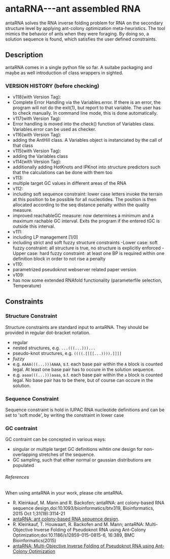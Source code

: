 # antaRNA---ant assembled RNA

antaRNA solves the RNA inverse folding problem for RNA on the secondary structure level by applying 
ant-colony optimization meta-heuristics. The tool mimics the behavior of ants when they were foraging.
By doing so, a solution sequence is found, which satisfies the user defined constraints.

## Description

antaRNA comes in a single python file so far.
A suitabe packaging and maybe as well introduction of class wrappers in sighted.


### VERSION HISTORY (before checking)
 - v118(with Version Tag): 
  - Complete Error Handling via the Variables.error. If there is an error, the program will not do the exit(1),
  but report to that variable. The user has to check manually. In command line mode, this is done automatically.
 - v117(with Version Tag):
  - Error handling is moved into the check() function of Variables class. Variables.error can be used as checker.
 - v116(with Version Tag):
  - adding the AntHill class. A Variables object is instanciated by the call of that class
 - v115(with Version Tag):
  - adding the Variables class
 - v114(with Version Tag):
  - additionally adding HotKnots and IPKnot into structure predictors such that the calculations can be done with them too
 - v113:
  - multiple target GC values in different areas of the RNA
 - v112:
  - including soft sequence constraint: lower case letters invoke the terrain at this position to be possible for all nucleotides. The position is then allocated according to the seq distance penalty within the quality measure.
  - improved reachableGC measure: now determines a minimum and a maximum rachable GC interval. Exits the program if	the entered tGC is outside this interval.
 - v111:
  - including LP management [1/0]
  - including strict and soft fuzzy structure constraints
   -Lower case: soft fuzzy constraint: all structure is true, no structure is explicitly enforced
   -Upper case: hard fuzzy constraint: at least one BP is required within one definition block in order to not rise a penalty
 - v110:
  - parametrized pseudoknot webserver related paper version
 - v109:
  - has now some extended RNAfold functionality (parameterfile selection, Temperature)
	


## Constraints
### Structure Constraint
Structure constraints are standard input to antaRNA. They should be provided in regular dot-bracket notation.
 - regular
  - nested structures, e.g. `...(((...)))...`
  - pseudo-knot structures, e.g. `((((.[[[[...)))).]]]]`
 - *fuzzy*
  - e.g. `AAAA(((...)))AAAA`, s.t. each base pair within the `A` block is counted legal. At least one base pair has to occure in the solution sequence.
  - e.g. `aaaa(((...)))aaaa`, s.t. each base pair within the `a` block is counted legal. No base pair has to be there, but of course can occure in the solution.

### Sequence Constraint
Sequence constraint is hold in IUPAC RNA nucleotide definitions and can be set to 'soft mode', by writing the constraint in lower case

### GC contraint
GC contraint can be concepted in various ways:
 - singular or multiple target GC definitions wihtin one design for non-overlapping stretches of the sequence.
 - GC sampling, such that either normal or gaussian distributions are populated

###### References
When using antaRNA in your work, please cite antaRNA.
 - R. Kleinkauf, M. Mann and R. Backofen; antaRNA: ant colony-based RNA sequence design,doi:10.1093/bioinformatics/btv319, Bioinformatics, 2015 Oct 1;31(19):3114-21
  - [antaRNA: ant colony-based RNA sequence
design](http://bioinformatics.oxfordjournals.org/content/31/19/3114.long).
 - R. Kleinkauf, T. Houwaart, R. Backofen and M. Mann; antaRNA: Multi-Objective Inverse Folding of Pseudoknot RNA using Ant-Colony Optimization;doi:10.1186/s12859-015-0815-6, 16:389, BMC Bioinformatics(2015)
  - [antaRNA: Multi-Objective Inverse Folding of Pseudoknot RNA using Ant-Colony Optimization](http://www.biomedcentral.com/content/pdf/s12859-015-0815-6.pdf)
